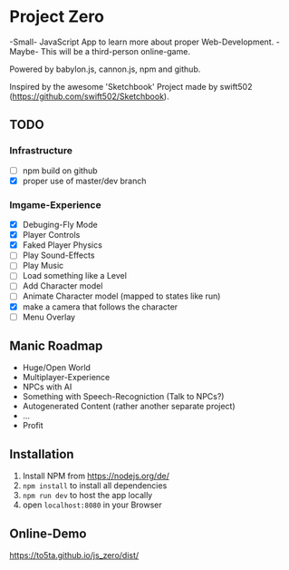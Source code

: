 # Project Zero

-Small- JavaScript App to learn more about proper Web-Development. -Maybe- This will be a third-person online-game.

Powered by babylon.js, cannon.js, npm and github.

Inspired by the awesome 'Sketchbook' Project made by swift502 (https://github.com/swift502/Sketchbook).


## TODO

### Infrastructure 
- [ ] npm build on github
- [x] proper use of master/dev branch

### Imgame-Experience
- [x] Debuging-Fly Mode
- [x] Player Controls 
- [x] Faked Player Physics
- [ ] Play Sound-Effects
- [ ] Play Music
- [ ] Load something like a Level
- [ ] Add Character model
- [ ] Animate Character model (mapped to states like run)
- [x] make a camera that follows the character
- [ ] Menu Overlay

## Manic Roadmap
- Huge/Open World
- Multiplayer-Experience
- NPCs with AI
- Something with Speech-Recogniction (Talk to NPCs?)
- Autogenerated Content (rather another separate project)
- ...
- Profit

## Installation

1. Install NPM from https://nodejs.org/de/
2. `npm install` to install all dependencies
3. `npm run dev` to host the app locally
4. open `localhost:8080` in your Browser

## Online-Demo

https://to5ta.github.io/js_zero/dist/